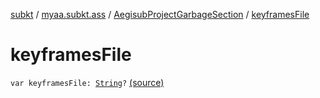 [subkt](../../index.md) / [myaa.subkt.ass](../index.md) / [AegisubProjectGarbageSection](index.md) / [keyframesFile](./keyframes-file.md)

# keyframesFile

`var keyframesFile: `[`String`](https://kotlinlang.org/api/latest/jvm/stdlib/kotlin/-string/index.html)`?` [(source)](https://github.com/Myaamori/SubKt/blob/0.1.9/src/main/kotlin/myaa/subkt/ass/parser.kt#L754)